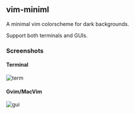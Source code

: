 
vim-miniml
----------

A minimal vim colorscheme for dark backgrounds.

Support both terminals and GUIs.

### Screenshots

#### Terminal
![term](https://user-images.githubusercontent.com/5572/43984003-11a0c1f2-9cfe-11e8-9c34-39cba6049c43.png)

#### Gvim/MacVim
![gui](https://user-images.githubusercontent.com/5572/43984035-437ef8f6-9cfe-11e8-9d3e-275d678b829d.png)

